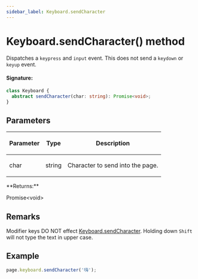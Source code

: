 ```yaml
---
sidebar_label: Keyboard.sendCharacter
---
```


# Keyboard.sendCharacter() method

Dispatches a `keypress` and `input` event. This does not send a `keydown` or `keyup` event.

#### Signature:

```typescript
class Keyboard {
  abstract sendCharacter(char: string): Promise<void>;
}
```

## Parameters

<table><thead><tr><th>

Parameter

</th><th>

Type

</th><th>

Description

</th></tr></thead>
<tbody><tr><td>

char

</td><td>

string

</td><td>

Character to send into the page.

</td></tr>
</tbody></table>
**Returns:**

Promise&lt;void&gt;

## Remarks

Modifier keys DO NOT effect [Keyboard.sendCharacter](./puppeteer.keyboard.sendcharacter.md). Holding down `Shift` will not type the text in upper case.

## Example

```ts
page.keyboard.sendCharacter('嗨');
```
